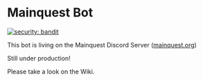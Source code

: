 # Mainquest Bot
[![security: bandit](https://img.shields.io/badge/security-bandit-yellow.svg)](https://github.com/PyCQA/bandit)

This bot is living on the Mainquest Discord Server (<a href="mainquest.org">mainquest.org</a>)

Still under production!

Please take a look on the Wiki.

